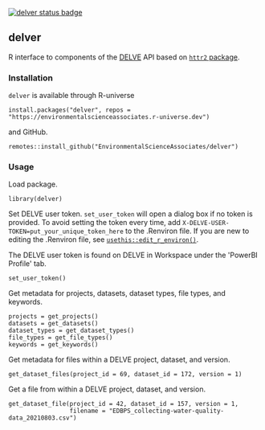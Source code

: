 [![delver status badge](https://environmentalscienceassociates.r-universe.dev/badges/delver)](https://environmentalscienceassociates.r-universe.dev)

## delver

R interface to components of the [DELVE](https://dmvs.water.ca.gov/) API based on [`httr2` package](https://httr2.r-lib.org/).

### Installation

`delver` is available through R-universe

```
install.packages("delver", repos = "https://environmentalscienceassociates.r-universe.dev")
```

and GitHub.

```
remotes::install_github("EnvironmentalScienceAssociates/delver")
```

### Usage

Load package.

```
library(delver)
```

Set DELVE user token. `set_user_token` will open a dialog box if no token is provided. To avoid setting the token every time, add `X-DELVE-USER-TOKEN=put_your_unique_token_here` to the .Renviron file. If you are new to editing the .Renviron file, see [`usethis::edit_r_environ()`](https://usethis.r-lib.org/reference/edit.html).

The DELVE user token is found on DELVE in Workspace under the 'PowerBI Profile' tab.

```
set_user_token()
```

Get metadata for projects, datasets, dataset types, file types, and keywords.

```
projects = get_projects()
datasets = get_datasets()
dataset_types = get_dataset_types()
file_types = get_file_types()
keywords = get_keywords()
```

Get metadata for files within a DELVE project, dataset, and version.

```
get_dataset_files(project_id = 69, dataset_id = 172, version = 1)
```

Get a file from within a DELVE project, dataset, and version.

```
get_dataset_file(project_id = 42, dataset_id = 157, version = 1,
                 filename = "EDBPS_collecting-water-quality-data_20210803.csv")
```
